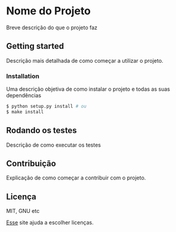 # Nome do Projeto

Breve descrição do que o projeto faz

## Getting started

Descrição mais detalhada de como começar a utilizar o projeto.

### Installation

Uma descrição objetiva de como instalar o projeto e todas as suas dependências

```bash
$ python setup.py install # ou
$ make install
```

## Rodando os testes

Descrição de como executar os testes

## Contribuição

Explicação de como começar a contribuir com o projeto.

## Licença

MIT, GNU etc

[Esse](choosealicense.com) site ajuda a escolher licenças.